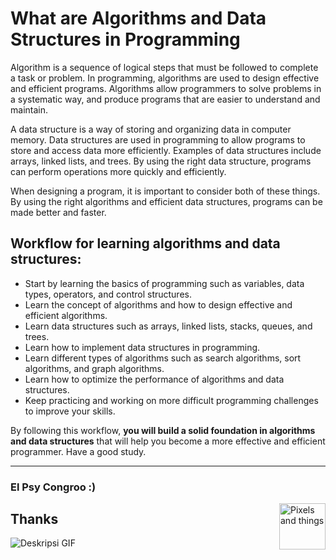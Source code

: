 # What are Algorithms and Data Structures in Programming

Algorithm is a sequence of logical steps that must be followed to complete a task or problem. In programming, algorithms are used to design effective and efficient programs. Algorithms allow programmers to solve problems in a systematic way, and produce programs that are easier to understand and maintain. 

A data structure is a way of storing and organizing data in computer memory. Data structures are used in programming to allow programs to store and access data more efficiently. Examples of data structures include arrays, linked lists, and trees. By using the right data structure, programs can perform operations more quickly and efficiently.

When designing a program, it is important to consider both of these things. By using the right algorithms and efficient data structures, programs can be made better and faster.

## Workflow for learning algorithms and data structures:

- Start by learning the basics of programming  such as variables, data types, operators, and control structures.
- Learn the concept of algorithms and how to design effective and efficient algorithms.
- Learn data structures such as arrays, linked lists, stacks, queues, and trees.
-  Learn how to implement data structures in programming.
- Learn different types of algorithms such as search algorithms, sort algorithms, and graph algorithms.
- Learn how to optimize the performance of algorithms and data structures.
- Keep practicing and working on more difficult programming challenges to improve your skills.

By following this workflow, **you will build a solid foundation in algorithms and data structures** that will help you become a more effective and efficient programmer. Have a good study.

------------



### El Psy Congroo :)
<body>
<img src="https://github.com/fdhliakbar/Algorithms/assets/104522615/cc2336d9-ab08-4488-bc33-7483ca86a6db" alt="Pixels and things" style="width:74px;float:right;">
</body>

## Thanks
![Deskripsi GIF](https://github.com/fdhliakbar/Algorithms/assets/104522615/ba424709-65b2-4dee-ac57-ac936a1403a1)

